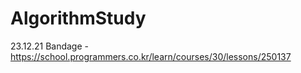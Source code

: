 # AlgorithmStudy
23.12.21 Bandage - https://school.programmers.co.kr/learn/courses/30/lessons/250137
